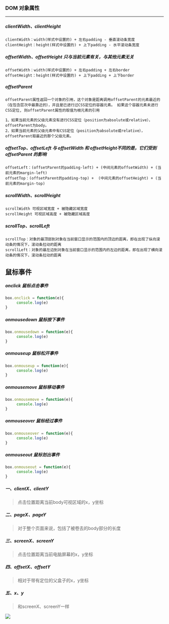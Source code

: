 ### DOM 对象属性

---

##### clientWidth、clientHeight

```
clientWidth：width(样式中设置的) + 左右padding - 垂直滚动条宽度
clientHeight：height(样式中设置的) + 上下padding - 水平滚动条宽度
```

##### offsetWidth、offsetHeight 只与当前元素有关，与其他元素无关

```
offsetWidth：width(样式中设置的) + 左右padding + 左右border
offsetHeight：height(样式中设置的) + 上下padding + 上下border
```

##### offsetParent 

```
offsetParent属性返回一个对象的引用，这个对象是距离调用offsetParent的元素最近的（在包含层次中最靠近的），并且是已进行过CSS定位的容器元素。 如果这个容器元素未进行CSS定位, 则offsetParent属性的取值为根元素的引用

1、如果当前元素的父级元素没有进行CSS定位（position为absolute或relative），offsetParent为body。
2、如果当前元素的父级元素中有CSS定位（position为absolute或relative），offsetParent取最近的那个父级元素。
```

##### offsetTop、offsetLeft 与 offsetWidth 和 offsetHeight不同的是，它们受到 offsetParent 的影响

```
offsetLeft：(offsetParent的padding-left) + (中间元素的offsetWidth) + (当前元素的margin-left)
offsetTop：(offsetParent的padding-top) +  (中间元素的offsetHeight) + (当前元素的margin-top)
```

##### scrollWidth、scrollHeight

```
scrollWidth 可视区域宽度 + 被隐藏区域宽度
scrollHeight 可视区域高度 + 被隐藏区域高度
```

##### scrollTop、scrollLeft

```
scrollTop：对象的最顶部到对象在当前窗口显示的范围内的顶边的距离，即在出现了纵向滚动条的情况下，滚动条拉动的距离
scrollLeft：对象的最左边到对象在当前窗口显示的范围内的左边的距离，即在出现了横向滚动条的情况下，滚动条拉动的距离
```

## 鼠标事件

##### onclick 鼠标点击事件

```javascript
box.onclick = function(e){
     console.log(e)
}
```

##### onmousedown 鼠标按下事件

```javascript
box.onmousedown = function(e){
     console.log(e)
}
```

##### onmouseup 鼠标松开事件

```javascript
box.onmouseup = function(e){
     console.log(e)
}
```

##### onmousemove 鼠标移动事件

```javascript
box.onmousemove = function(e){
     console.log(e)
}
```

##### onmouseover 鼠标经过事件

```javascript
box.onmouseover = function(e){
     console.log(e)
}
```

##### onmouseout 鼠标划出事件

```javascript
box.onmouseout = function(e){
     console.log(e)
}
```

##### 一、clientX、clientY

> 点击位置距离当前body可视区域的x，y坐标

##### 二、pageX、pageY
> 对于整个页面来说，包括了被卷去的body部分的长度

##### 三、screenX、screenY
> 点击位置距离当前电脑屏幕的x，y坐标

##### 四、offsetX、offsetY
> 相对于带有定位的父盒子的x，y坐标

##### 五、x、y
> 和screenX、screenY一样

![](D:\mywork\images\鼠标事件.png)